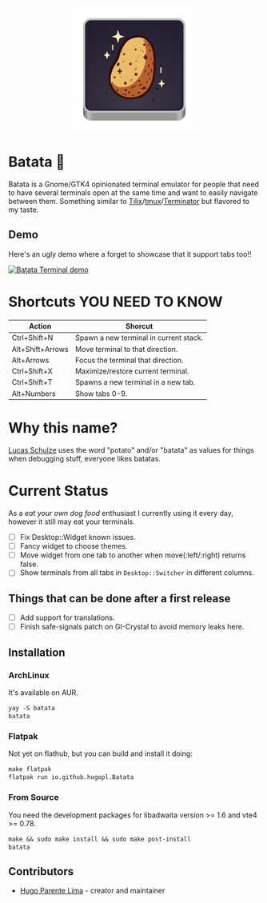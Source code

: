 <p align="center">
  <img src="./data/batata.svg" width=252 alt="Batata logo" /><br>
</p>

# Batata 🥔

Batata is a Gnome/GTK4 opinionated terminal emulator for people that
need to have several terminals open at the same time and want to easily
navigate between them. Something similar to [Tilix](https://github.com/gnunn1/tilix)/[tmux]()/[Terminator](https://github.com/gnome-terminator/terminator)
but flavored to my taste.

## Demo

Here's an ugly demo where a forget to showcase that it support tabs too!!

[![Batata Terminal demo](https://img.youtube.com/vi/SdpsOAt3JpI/0.jpg)](https://www.youtube.com/watch?v=SdpsOAt3JpI)

# Shortcuts YOU NEED TO KNOW

| Action           | Shorcut                                |
|------------------|----------------------------------------|
| Ctrl+Shift+N     | Spawn a new terminal in current stack. |
| Alt+Shift+Arrows | Move terminal to that direction.       |
| Alt+Arrows       | Focus the terminal that direction.     |
| Ctrl+Shift+X     | Maximize/restore current terminal.     |
| Ctrl+Shift+T     | Spawns a new terminal in a new tab.    |
| Alt+Numbers      | Show tabs 0-9.                         |

# Why this name?

[Lucas Schulze](https://github.com/lucschulze) uses the word "potato" and/or "batata" as values for things when debugging stuff, everyone likes batatas.

# Current Status

As a _eat your own dog food_ enthusiast I currently using it every day, however it still
may eat your terminals.

- [ ] Fix Desktop::Widget known issues.
- [ ] Fancy widget to choose themes.
- [ ] Move widget from one tab to another when move(:left/:right) returns false.
- [ ] Show terminals from all tabs in `Desktop::Switcher` in different columns.

## Things that can be done after a first release

- [ ] Add support for translations.
- [ ] Finish safe-signals patch on GI-Crystal to avoid memory leaks here.

## Installation

### ArchLinux

It's available on AUR.

```
yay -S batata
batata
```

### Flatpak

Not yet on flathub, but you can build and install it doing:

```
make flatpak
flatpak run io.github.hugopl.Batata
```

### From Source

You need the development packages for libadwaita version >= 1.6 and vte4 >= 0.78.

```
make && sudo make install && sudo make post-install
batata
```

## Contributors

- [Hugo Parente Lima](https://github.com/hugopl) - creator and maintainer
